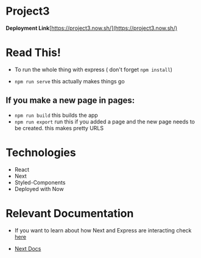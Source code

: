 # Project3

**Deployment Link**[https://project3.now.sh/](https://project3.now.sh/)

# Read This! 
* To run the whole thing with express
( don't forget `npm install`)

* `npm run serve` this actually makes things go

## If you make a new page in pages: 
* `npm run build` this builds the app
* `npm run export` run this if you added a page and the new page needs to be created. this makes pretty URLS


# Technologies
* React
* Next
* Styled-Components
* Deployed with Now

# Relevant Documentation
* If you want to learn about how Next and Express are interacting check [here](https://blog.logrocket.com/how-to-build-a-server-rendered-react-app-with-next-express-d5a389e7ab2f)

* [Next Docs](https://nextjs.org/learn/)
